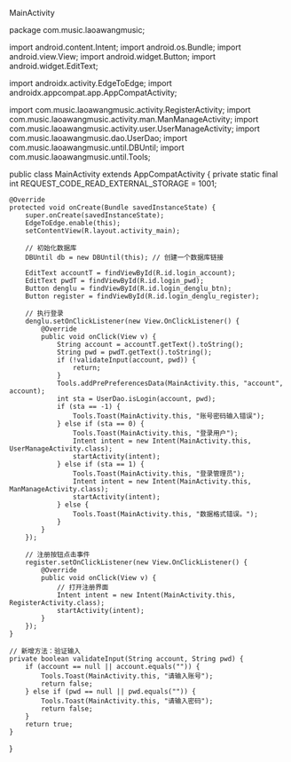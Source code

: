 


MainActivity

package com.music.laoawangmusic;

import android.content.Intent;
import android.os.Bundle;
import android.view.View;
import android.widget.Button;
import android.widget.EditText;

import androidx.activity.EdgeToEdge;
import androidx.appcompat.app.AppCompatActivity;

import com.music.laoawangmusic.activity.RegisterActivity;
import com.music.laoawangmusic.activity.man.ManManageActivity;
import com.music.laoawangmusic.activity.user.UserManageActivity;
import com.music.laoawangmusic.dao.UserDao;
import com.music.laoawangmusic.until.DBUntil;
import com.music.laoawangmusic.until.Tools;

public class MainActivity extends AppCompatActivity {
    private static final int REQUEST_CODE_READ_EXTERNAL_STORAGE = 1001;

    @Override
    protected void onCreate(Bundle savedInstanceState) {
        super.onCreate(savedInstanceState);
        EdgeToEdge.enable(this);
        setContentView(R.layout.activity_main);

        // 初始化数据库
        DBUntil db = new DBUntil(this); // 创建一个数据库链接

        EditText accountT = findViewById(R.id.login_account);
        EditText pwdT = findViewById(R.id.login_pwd);
        Button denglu = findViewById(R.id.login_denglu_btn);
        Button register = findViewById(R.id.login_denglu_register);

        // 执行登录
        denglu.setOnClickListener(new View.OnClickListener() {
            @Override
            public void onClick(View v) {
                String account = accountT.getText().toString();
                String pwd = pwdT.getText().toString();
                if (!validateInput(account, pwd)) {
                    return;
                }
                Tools.addPrePreferencesData(MainActivity.this, "account", account);
                int sta = UserDao.isLogin(account, pwd);
                if (sta == -1) {
                    Tools.Toast(MainActivity.this, "账号密码输入错误");
                } else if (sta == 0) {
                    Tools.Toast(MainActivity.this, "登录用户");
                    Intent intent = new Intent(MainActivity.this, UserManageActivity.class);
                    startActivity(intent);
                } else if (sta == 1) {
                    Tools.Toast(MainActivity.this, "登录管理员");
                    Intent intent = new Intent(MainActivity.this, ManManageActivity.class);
                    startActivity(intent);
                } else {
                    Tools.Toast(MainActivity.this, "数据格式错误。");
                }
            }
        });

        // 注册按钮点击事件
        register.setOnClickListener(new View.OnClickListener() {
            @Override
            public void onClick(View v) {
                // 打开注册界面
                Intent intent = new Intent(MainActivity.this, RegisterActivity.class);
                startActivity(intent);
            }
        });
    }

    // 新增方法：验证输入
    private boolean validateInput(String account, String pwd) {
        if (account == null || account.equals("")) {
            Tools.Toast(MainActivity.this, "请输入账号");
            return false;
        } else if (pwd == null || pwd.equals("")) {
            Tools.Toast(MainActivity.this, "请输入密码");
            return false;
        }
        return true;
    }
}
